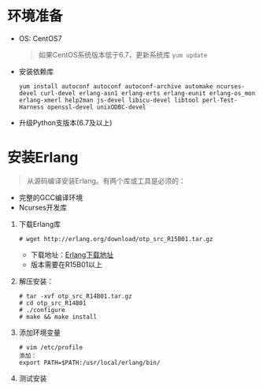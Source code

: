 # 环境准备

- OS: CentOS7
    
    >如果CentOS系统版本低于6.7，更新系统库 `yum update`

- 安装依赖库
    
    `yum install autoconf autoconf autoconf-archive automake ncurses-devel curl-devel erlang-asn1 erlang-erts erlang-eunit erlang-os_mon erlang-xmerl help2man js-devel libicu-devel libtool perl-Test-Harness openssl-devel unixODBC-devel`

- 升级Python支版本(6.7及以上)
    
# 安装Erlang

> 从源码编译安装Erlang。有两个库或工具是必须的：
* 完整的GCC编译环境
* Ncurses开发库


1. 下载Erlang库
    ```
    # wget http://erlang.org/download/otp_src_R15B01.tar.gz 
    ```
    - 下载地址：[Erlang下载地址](http://www.erlang.org/download/otp_src_R15B01.tar.gz)
    - 版本需要在R15B01以上

2. 解压安装：
    ```shell
    # tar -xvf otp_src_R14B01.tar.gz
    # cd otp_src_R14B01
    # ./configure
    # make && make install
    ```
3. 添加环境变量
    
    ```
    # vim /etc/profile
    添加：
    export PATH=$PATH:/usr/local/erlang/bin/
    ```
4. 测试安装
    
    

